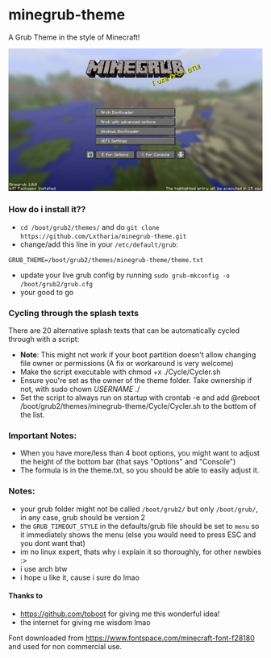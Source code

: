 # minegrub-theme
A Grub Theme in the style of Minecraft!


![Minegrub Preview "Screenshot"](preview_minegrub.png)

### How do i install it??
- `cd /boot/grub2/themes/` and do `git clone https://github.com/Lxtharia/minegrub-theme.git` 
- change/add this line in your `/etc/default/grub`:
```
GRUB_THEME=/boot/grub2/themes/minegrub-theme/theme.txt
```
- update your live grub config by running `sudo grub-mkconfig -o /boot/grub2/grub.cfg`
- your good to go

### Cycling through the splash texts
There are 20 alternative splash texts that can be automatically cycled through with a script:

- **Note**: This might not work if your boot partition doesn't allow changing file owner or permissions (A fix or workaround is very welcome)
- Make the script executable with chmod +x ./Cycle/Cycler.sh
- Ensure you're set as the owner of the theme folder. Take ownership if not, with sudo chown *USERNAME* ./
- Set the script to always run on startup with crontab -e and add @reboot /boot/grub2/themes/minegrub-theme/Cycle/Cycler.sh to the bottom of the list.

### Important Notes:
- When you have more/less than 4 boot options, you might want to adjust the height of the bottom bar (that says "Options" and "Console")
- The formula is in the theme.txt, so you should be able to easily adjust it.

### Notes:
- your grub folder might not be called `/boot/grub2/` but only `/boot/grub/`, in any case, grub should be version 2
- the `GRUB_TIMEOUT_STYLE` in the defaults/grub file should be set to `menu` so it immediately shows the menu (else you would need to press ESC and you dont want that)
- im no linux expert, thats why i explain it so thoroughly, for other newbies :>
- i use arch btw
- i hope u like it, cause i sure do lmao

#### Thanks to
- https://github.com/toboot for giving me this wonderful idea!
- the internet for giving me wisdom lmao


Font downloaded from https://www.fontspace.com/minecraft-font-f28180 and used for non commercial use.
